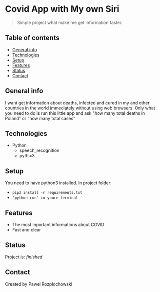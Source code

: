 # Covid App with My own Siri
> Simple project what make me get information faster. 

## Table of contents
* [General info](#general-info)
* [Technologies](#technologies)
* [Setup](#setup)
* [Features](#features)
* [Status](#status)
* [Contact](#contact)

## General info
I want get information about deaths, infected and cured in my and other countries in the world immediately without using web browsers. Only what you need to do is run this little app and ask "how many total deaths in Poland" or "how many total cases"


## Technologies
* Python
  * speech_recognition
  * pyttsx3
## Setup
You need to have python3 installed. In project folder: 
* `pip3 install -r requirements.txt`
* `'python run' in youre terminal`


## Features
* The most inportant informations about COVID
* Fast and clear 


## Status
Project is: _finished_


## Contact
Created by Pawel Rozplochowski
